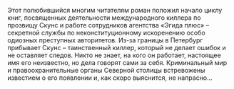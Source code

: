 <!--2016-12-21 21:09:55-->
Этот полюбившийся многим читателям роман положил начало циклу книг, посвященных деятельности международного киллера по прозвищу Скунс и работе сотрудников агентства «Эгида плюс» – секретной службы по неконституционному искоренению особо одиозных преступных авторитетов.
Из-за границы в Петербург прибывает Скунс – таинственный киллер, который не делает ошибок и не оставляет следов. Никто не знает, на кого он работает, настоящее имя его неизвестно, но дела говорят сами за себя. Криминальный мир и правоохранительные органы Северной столицы встревожены известием о его появлении и, как скоро выяснится, не напрасно…